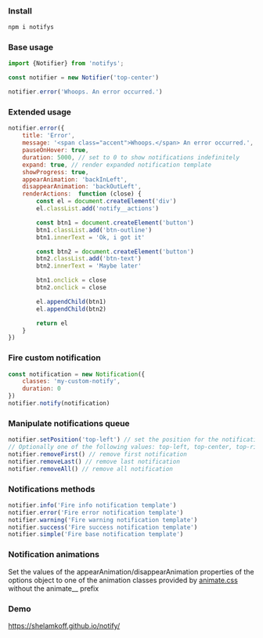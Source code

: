 ### Install
```bash
npm i notifys
```
### Base usage

```js
import {Notifier} from 'notifys';

const notifier = new Notifier('top-center')

notifier.error('Whoops. An error occurred.')
```
### Extended usage
```js
notifier.error({
    title: 'Error',
    message: '<span class="accent">Whoops.</span> An error occurred.',
    pauseOnHover: true,
    duration: 5000, // set to 0 to show notifications indefinitely
    expand: true, // render expanded notification template
    showProgress: true,
    appearAnimation: 'backInLeft',
    disappearAnimation: 'backOutLeft',
    renderActions:  function (close) {
        const el = document.createElement('div')
        el.classList.add('notify__actions')

        const btn1 = document.createElement('button')
        btn1.classList.add('btn-outline')
        btn1.innerText = 'Ok, i got it'

        const btn2 = document.createElement('button')
        btn2.classList.add('btn-text')
        btn2.innerText = 'Maybe later'

        btn1.onclick = close
        btn2.onclick = close

        el.appendChild(btn1)
        el.appendChild(btn2)

        return el
    }
})
```
### Fire custom notification
```js
const notification = new Notification({
    classes: 'my-custom-notify',
    duration: 0
})
notifier.notify(notification)
```
### Manipulate notifications queue
```js
notifier.setPosition('top-left') // set the position for the notification queue.
// Optionally one of the following values: top-left, top-center, top-right, bottom-left, bottom-center, bottom-right
notifier.removeFirst() // remove first notification
notifier.removeLast() // remove last notification
notifier.removeAll() // remove all notification
```

### Notifications methods
```js
notifier.info('Fire info notification template') 
notifier.error('Fire error notification template') 
notifier.warning('Fire warning notification template')
notifier.success('Fire success notification template')
notifier.simple('Fire base notification template')
```

### Notification animations 
Set the values of the appearAnimation/disappearAnimation properties of the options object to one of the animation classes provided by [animate.css](https://animate.style/) without the animate__ prefix

### Demo
https://shelamkoff.github.io/notify/
